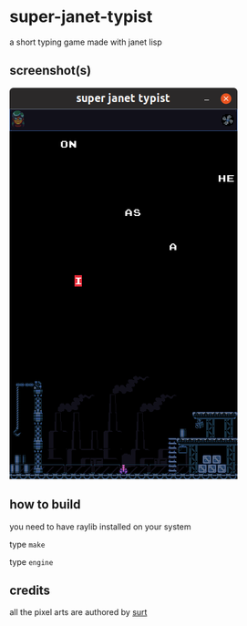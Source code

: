 # super-janet-typist

a short typing game made with janet lisp

## screenshot(s)

![janet-screenshot-1](assets/screenshot-1.png)

## how to build

you need to have raylib installed on your system

type `make` 

type `engine`

## credits

all the pixel arts are authored by [surt](http://uninhabitant.com/)
